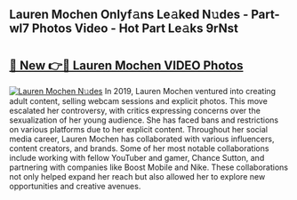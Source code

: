 ## Lauren Mochen Onlyf𝚊ns Le𝚊ked N𝚞des - Part-wl7 Photos Video - Hot Part Le𝚊ks 9rNst

# <h2><a href="http://ac49437.deff.icu/?id=Lauren+Mochen">🔗 New 👉🔴 Lauren Mochen VIDEO Photos</a></h2>

[![Lauren Mochen N𝚞des](https://i.imgur.com/rIISA9y.gif)](http://ac49437.deff.icu/?id=Lauren+Mochen)
In 2019, Lauren Mochen ventured into creating adult content, selling webcam sessions and explicit photos. This move escalated her controversy, with critics expressing concerns over the sexualization of her young audience. She has faced bans and restrictions on various platforms due to her explicit content. Throughout her social media career, Lauren Mochen has collaborated with various influencers, content creators, and brands. Some of her most notable collaborations include working with fellow YouTuber and gamer, Chance Sutton, and partnering with companies like Boost Mobile and Nike. These collaborations not only helped expand her reach but also allowed her to explore new opportunities and creative avenues.
